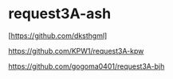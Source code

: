 # request3A-ash 
[https://github.com/dksthgml]

https://github.com/KPW1/request3A-kpw

https://github.com/gogoma0401/request3A-bjh

